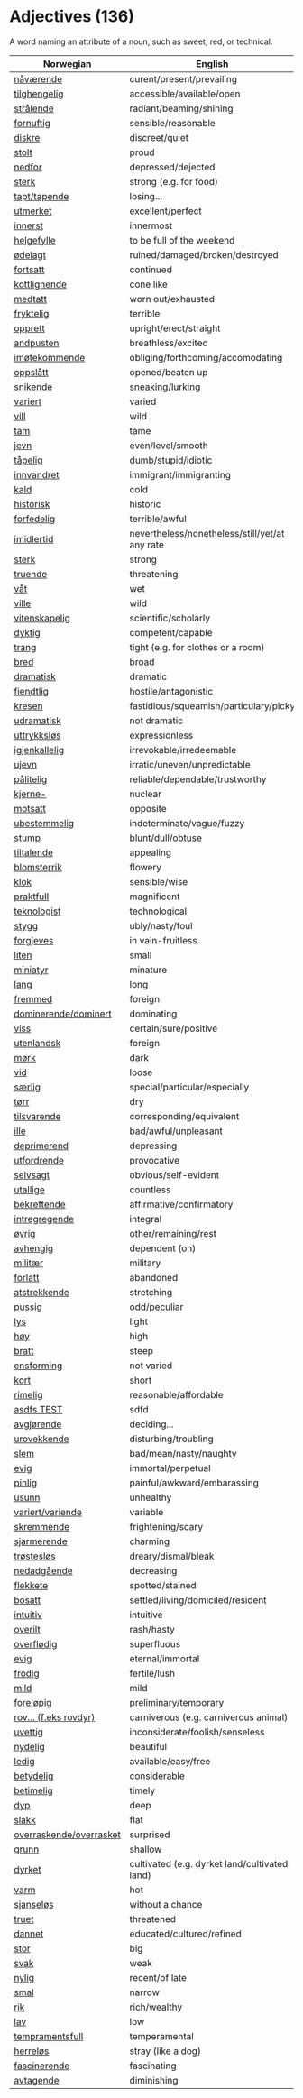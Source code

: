 # Adjectives (136)

A word naming an attribute of a noun, such as sweet, red, or technical.

| Norwegian | English |
| --- | --- |
| [nåværende](https://www.ordnett.no/search?language=no&phrase=nåværende) | curent/present/prevailing |
| [tilghengelig](https://www.ordnett.no/search?language=no&phrase=tilghengelig) | accessible/available/open |
| [strålende](https://www.ordnett.no/search?language=no&phrase=strålende) | radiant/beaming/shining |
| [fornuftig](https://www.ordnett.no/search?language=no&phrase=fornuftig) | sensible/reasonable |
| [diskre](https://www.ordnett.no/search?language=no&phrase=diskre) | discreet/quiet |
| [stolt](https://www.ordnett.no/search?language=no&phrase=stolt) | proud |
| [nedfor](https://www.ordnett.no/search?language=no&phrase=nedfor) | depressed/dejected |
| [sterk](https://www.ordnett.no/search?language=no&phrase=sterk) | strong (e.g. for food) |
| [tapt/tapende](https://www.ordnett.no/search?language=no&phrase=tapt/tapende) | losing... |
| [utmerket](https://www.ordnett.no/search?language=no&phrase=utmerket) | excellent/perfect |
| [innerst](https://www.ordnett.no/search?language=no&phrase=innerst) | innermost |
| [helgefylle](https://www.ordnett.no/search?language=no&phrase=helgefylle) | to be full of the weekend |
| [ødelagt](https://www.ordnett.no/search?language=no&phrase=ødelagt) | ruined/damaged/broken/destroyed |
| [fortsatt](https://www.ordnett.no/search?language=no&phrase=fortsatt) | continued |
| [kottlignende](https://www.ordnett.no/search?language=no&phrase=kottlignende) | cone like |
| [medtatt](https://www.ordnett.no/search?language=no&phrase=medtatt) | worn out/exhausted |
| [fryktelig](https://www.ordnett.no/search?language=no&phrase=fryktelig) | terrible |
| [opprett](https://www.ordnett.no/search?language=no&phrase=opprett) | upright/erect/straight |
| [andpusten](https://www.ordnett.no/search?language=no&phrase=andpusten) | breathless/excited |
| [imøtekommende](https://www.ordnett.no/search?language=no&phrase=imøtekommende) | obliging/forthcoming/accomodating |
| [oppslått](https://www.ordnett.no/search?language=no&phrase=oppslått) | opened/beaten up |
| [snikende](https://www.ordnett.no/search?language=no&phrase=snikende) | sneaking/lurking |
| [variert](https://www.ordnett.no/search?language=no&phrase=variert) | varied |
| [vill](https://www.ordnett.no/search?language=no&phrase=vill) | wild |
| [tam](https://www.ordnett.no/search?language=no&phrase=tam) | tame |
| [jevn](https://www.ordnett.no/search?language=no&phrase=jevn) | even/level/smooth |
| [tåpelig](https://www.ordnett.no/search?language=no&phrase=tåpelig) | dumb/stupid/idiotic |
| [innvandret](https://www.ordnett.no/search?language=no&phrase=innvandret) | immigrant/immigranting |
| [kald](https://www.ordnett.no/search?language=no&phrase=kald) | cold |
| [historisk](https://www.ordnett.no/search?language=no&phrase=historisk) | historic |
| [forfedelig](https://www.ordnett.no/search?language=no&phrase=forfedelig) | terrible/awful |
| [imidlertid](https://www.ordnett.no/search?language=no&phrase=imidlertid) | nevertheless/nonetheless/still/yet/at any rate |
| [sterk](https://www.ordnett.no/search?language=no&phrase=sterk) | strong |
| [truende](https://www.ordnett.no/search?language=no&phrase=truende) | threatening |
| [våt](https://www.ordnett.no/search?language=no&phrase=våt) | wet |
| [ville](https://www.ordnett.no/search?language=no&phrase=ville) | wild |
| [vitenskapelig](https://www.ordnett.no/search?language=no&phrase=vitenskapelig) | scientific/scholarly |
| [dyktig](https://www.ordnett.no/search?language=no&phrase=dyktig) | competent/capable |
| [trang](https://www.ordnett.no/search?language=no&phrase=trang) | tight (e.g. for clothes or a room) |
| [bred](https://www.ordnett.no/search?language=no&phrase=bred) | broad |
| [dramatisk](https://www.ordnett.no/search?language=no&phrase=dramatisk) | dramatic |
| [fiendtlig](https://www.ordnett.no/search?language=no&phrase=fiendtlig) | hostile/antagonistic |
| [kresen](https://www.ordnett.no/search?language=no&phrase=kresen) | fastidious/squeamish/particulary/picky |
| [udramatisk](https://www.ordnett.no/search?language=no&phrase=udramatisk) | not dramatic |
| [uttrykksløs](https://www.ordnett.no/search?language=no&phrase=uttrykksløs) | expressionless |
| [igjenkallelig](https://www.ordnett.no/search?language=no&phrase=igjenkallelig) | irrevokable/irredeemable |
| [ujevn](https://www.ordnett.no/search?language=no&phrase=ujevn) | irratic/uneven/unpredictable |
| [pålitelig](https://www.ordnett.no/search?language=no&phrase=pålitelig) | reliable/dependable/trustworthy |
| [kjerne-](https://www.ordnett.no/search?language=no&phrase=kjerne-) | nuclear |
| [motsatt](https://www.ordnett.no/search?language=no&phrase=motsatt) | opposite |
| [ubestemmelig](https://www.ordnett.no/search?language=no&phrase=ubestemmelig) | indeterminate/vague/fuzzy |
| [stump](https://www.ordnett.no/search?language=no&phrase=stump) | blunt/dull/obtuse |
| [tiltalende](https://www.ordnett.no/search?language=no&phrase=tiltalende) | appealing |
| [blomsterrik](https://www.ordnett.no/search?language=no&phrase=blomsterrik) | flowery |
| [klok](https://www.ordnett.no/search?language=no&phrase=klok) | sensible/wise |
| [praktfull](https://www.ordnett.no/search?language=no&phrase=praktfull) | magnificent |
| [teknologist](https://www.ordnett.no/search?language=no&phrase=teknologist) | technological |
| [stygg](https://www.ordnett.no/search?language=no&phrase=stygg) | ubly/nasty/foul |
| [forgjeves](https://www.ordnett.no/search?language=no&phrase=forgjeves) | in vain-fruitless |
| [liten](https://www.ordnett.no/search?language=no&phrase=liten) | small |
| [miniatyr](https://www.ordnett.no/search?language=no&phrase=miniatyr) | minature |
| [lang](https://www.ordnett.no/search?language=no&phrase=lang) | long |
| [fremmed](https://www.ordnett.no/search?language=no&phrase=fremmed) | foreign |
| [dominerende/dominert](https://www.ordnett.no/search?language=no&phrase=dominerende/dominert) | dominating |
| [viss](https://www.ordnett.no/search?language=no&phrase=viss) | certain/sure/positive |
| [utenlandsk](https://www.ordnett.no/search?language=no&phrase=utenlandsk) | foreign |
| [mørk](https://www.ordnett.no/search?language=no&phrase=mørk) | dark |
| [vid](https://www.ordnett.no/search?language=no&phrase=vid) | loose |
| [særlig](https://www.ordnett.no/search?language=no&phrase=særlig) | special/particular/especially |
| [tørr](https://www.ordnett.no/search?language=no&phrase=tørr) | dry |
| [tilsvarende](https://www.ordnett.no/search?language=no&phrase=tilsvarende) | corresponding/equivalent |
| [ille](https://www.ordnett.no/search?language=no&phrase=ille) | bad/awful/unpleasant |
| [deprimerend](https://www.ordnett.no/search?language=no&phrase=deprimerend) | depressing |
| [utfordrende](https://www.ordnett.no/search?language=no&phrase=utfordrende) | provocative |
| [selvsagt](https://www.ordnett.no/search?language=no&phrase=selvsagt) | obvious/self-evident |
| [utallige](https://www.ordnett.no/search?language=no&phrase=utallige) | countless |
| [bekreftende](https://www.ordnett.no/search?language=no&phrase=bekreftende) | affirmative/confirmatory |
| [intregregende](https://www.ordnett.no/search?language=no&phrase=intregregende) | integral |
| [øvrig](https://www.ordnett.no/search?language=no&phrase=øvrig) | other/remaining/rest |
| [avhengig](https://www.ordnett.no/search?language=no&phrase=avhengig) | dependent (on) |
| [militær](https://www.ordnett.no/search?language=no&phrase=militær) | military |
| [forlatt](https://www.ordnett.no/search?language=no&phrase=forlatt) | abandoned |
| [atstrekkende](https://www.ordnett.no/search?language=no&phrase=atstrekkende) | stretching |
| [pussig](https://www.ordnett.no/search?language=no&phrase=pussig) | odd/peculiar |
| [lys](https://www.ordnett.no/search?language=no&phrase=lys) | light |
| [høy](https://www.ordnett.no/search?language=no&phrase=høy) | high |
| [bratt](https://www.ordnett.no/search?language=no&phrase=bratt) | steep |
| [ensforming](https://www.ordnett.no/search?language=no&phrase=ensforming) | not varied |
| [kort](https://www.ordnett.no/search?language=no&phrase=kort) | short |
| [rimelig](https://www.ordnett.no/search?language=no&phrase=rimelig) | reasonable/affordable |
| [asdfs TEST](https://www.ordnett.no/search?language=no&phrase=asdfs%20TEST) | sdfd |
| [avgjørende](https://www.ordnett.no/search?language=no&phrase=avgjørende) | deciding... |
| [urovekkende](https://www.ordnett.no/search?language=no&phrase=urovekkende) | disturbing/troubling |
| [slem](https://www.ordnett.no/search?language=no&phrase=slem) | bad/mean/nasty/naughty |
| [evig](https://www.ordnett.no/search?language=no&phrase=evig) | immortal/perpetual |
| [pinlig](https://www.ordnett.no/search?language=no&phrase=pinlig) | painful/awkward/embarassing |
| [usunn](https://www.ordnett.no/search?language=no&phrase=usunn) | unhealthy |
| [variert/variende](https://www.ordnett.no/search?language=no&phrase=variert/variende) | variable |
| [skremmende](https://www.ordnett.no/search?language=no&phrase=skremmende) | frightening/scary |
| [sjarmerende](https://www.ordnett.no/search?language=no&phrase=sjarmerende) | charming |
| [trøstesløs](https://www.ordnett.no/search?language=no&phrase=trøstesløs) | dreary/dismal/bleak |
| [nedadgående](https://www.ordnett.no/search?language=no&phrase=nedadgående) | decreasing |
| [flekkete](https://www.ordnett.no/search?language=no&phrase=flekkete) | spotted/stained |
| [bosatt](https://www.ordnett.no/search?language=no&phrase=bosatt) | settled/living/domiciled/resident |
| [intuitiv](https://www.ordnett.no/search?language=no&phrase=intuitiv) | intuitive |
| [overilt](https://www.ordnett.no/search?language=no&phrase=overilt) | rash/hasty |
| [overflødig](https://www.ordnett.no/search?language=no&phrase=overflødig) | superfluous |
| [evig](https://www.ordnett.no/search?language=no&phrase=evig) | eternal/immortal |
| [frodig](https://www.ordnett.no/search?language=no&phrase=frodig) | fertile/lush |
| [mild](https://www.ordnett.no/search?language=no&phrase=mild) | mild |
| [foreløpig](https://www.ordnett.no/search?language=no&phrase=foreløpig) | preliminary/temporary |
| [rov... (f.eks rovdyr)](https://www.ordnett.no/search?language=no&phrase=rov...%20(f.eks%20rovdyr)) | carniverous (e.g. carniverous animal) |
| [uvettig](https://www.ordnett.no/search?language=no&phrase=uvettig) | inconsiderate/foolish/senseless |
| [nydelig](https://www.ordnett.no/search?language=no&phrase=nydelig) | beautiful |
| [ledig](https://www.ordnett.no/search?language=no&phrase=ledig) | available/easy/free |
| [betydelig](https://www.ordnett.no/search?language=no&phrase=betydelig) | considerable |
| [betimelig](https://www.ordnett.no/search?language=no&phrase=betimelig) | timely |
| [dyp](https://www.ordnett.no/search?language=no&phrase=dyp) | deep |
| [slakk](https://www.ordnett.no/search?language=no&phrase=slakk) | flat |
| [overraskende/overrasket](https://www.ordnett.no/search?language=no&phrase=overraskende/overrasket) | surprised |
| [grunn](https://www.ordnett.no/search?language=no&phrase=grunn) | shallow |
| [dyrket](https://www.ordnett.no/search?language=no&phrase=dyrket) | cultivated (e.g. dyrket land/cultivated land) |
| [varm](https://www.ordnett.no/search?language=no&phrase=varm) | hot |
| [sjanseløs](https://www.ordnett.no/search?language=no&phrase=sjanseløs) | without a chance |
| [truet](https://www.ordnett.no/search?language=no&phrase=truet) | threatened |
| [dannet](https://www.ordnett.no/search?language=no&phrase=dannet) | educated/cultured/refined |
| [stor](https://www.ordnett.no/search?language=no&phrase=stor) | big |
| [svak](https://www.ordnett.no/search?language=no&phrase=svak) | weak |
| [nylig](https://www.ordnett.no/search?language=no&phrase=nylig) | recent/of late |
| [smal](https://www.ordnett.no/search?language=no&phrase=smal) | narrow |
| [rik](https://www.ordnett.no/search?language=no&phrase=rik) | rich/wealthy |
| [lav](https://www.ordnett.no/search?language=no&phrase=lav) | low |
| [tempramentsfull](https://www.ordnett.no/search?language=no&phrase=tempramentsfull) | temperamental |
| [herreløs](https://www.ordnett.no/search?language=no&phrase=herreløs) | stray (like a dog) |
| [fascinerende](https://www.ordnett.no/search?language=no&phrase=fascinerende) | fascinating |
| [avtagende](https://www.ordnett.no/search?language=no&phrase=avtagende) | diminishing |

